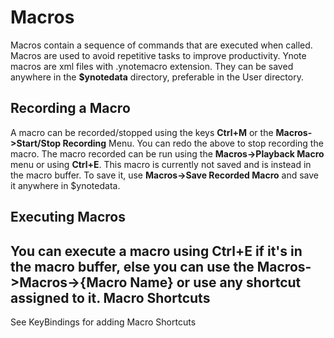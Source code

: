 Macros
===
Macros contain a sequence of commands that are executed when called. Macros are used to avoid repetitive tasks to improve productivity.
Ynote macros are xml files with .ynotemacro extension. They can be saved anywhere in the **$ynotedata** directory, preferable in the User directory.

Recording a Macro
---
A macro can be recorded/stopped using the keys **Ctrl+M** or the **Macros->Start/Stop Recording** Menu.
You can redo the above to stop recording the macro. The macro recorded can be run using the **Macros->Playback Macro** menu or using **Ctrl+E**. This macro is currently not saved and is instead in the macro buffer. To save it, use **Macros->Save Recorded Macro** and save it anywhere in $ynotedata.

Executing Macros
---
You can execute a macro using Ctrl+E if it's in the macro buffer, else you can use the Macros->Macros->{Macro Name} or use any shortcut assigned to it.
Macro Shortcuts
---
See KeyBindings for adding Macro Shortcuts